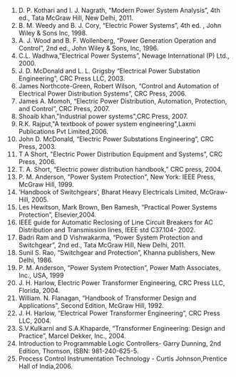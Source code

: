 1. D. P. Kothari and I. J. Nagrath, “Modern Power System Analysis”, 4th ed., Tata McGraw Hill, New Delhi, 2011.
2. B. M. Weedy and B. J. Cory, “Electric Power Systems”, 4th ed. , John Wiley & Sons Inc, 1998.
3. A. J. Wood and B. F. Wollenberg, “Power Generation Operation and Control”, 2nd ed., John Wiley & Sons, Inc, 1996.
4. C.L. Wadhwa,”Electrical Power Systems”, Newage International (P) Ltd., 2000.
5. J. D. McDonald and L. L. Grigsby “Electrical Power Substation Engineering”, CRC Press LLC, 2003.
6. James Northcote-Green, Robert Wilson, “Control and Automation of Electrical Power Distribution Systems”, CRC Press, 2006.
7. James A. Momoh, “Electric Power Distribution, Automation, Protection, and Control”, CRC Press, 2007.
8. Shoaib khan,"Industrial power systems",CRC Press, 2007.
9. R.K. Rajput,"A textbook of power system engineering",Laxmi Publications Pvt Limited,2006.
10. John D. McDonald, “Electric Power Substations Engineering”, CRC Press, 2003.
11. T A Short, "Electric Power Distribution Equipment and Systems”, CRC Press, 2006.
12. T. A. Short, “Electric power distribution handbook,” CRC press, 2004.
13. P. M. Anderson, "Power System Protection", New York: IEEE Press, McGraw Hill, 1999.
14. ‘Handbook of Switchgears’, Bharat Heavy Electricals Limited, McGraw-Hill, 2005.
15. Les Hewitson, Mark Brown, Ben Ramesh, “Practical Power Systems Protection”, Elsevier,2004.
16. IEEE guide for Automatic Reclosing of Line Circuit Breakers for AC Distribution and Transmission lines, IEEE std C37.104- 2002.
17. Badri Ram and D Vishwakarma, “Power System Protection and Switchgear”, 2nd ed., Tata McGraw Hill, New Delhi, 2011.
18. Sunil S. Rao, “Switchgear and Protection”, Khanna publishers, New Delhi, 1986.
19. P. M. Anderson, “Power System Protection”, Power Math Associates, Inc., USA, 1999
20. J. H. Harlow, Electric Power Transformer Engineering, CRC Press LLC, Florida, 2004.
21. William. N. Flanagan, “Handbook of Transformer Design and Applications”, Second Edition, McGraw Hill, 1992.
22. J. H. Harlow, “Electrical Power Transformer Engineering”, CRC Press LLC, 2004.
23. S.V.Kulkarni and S.A.Khaparde, “Transformer Engineering: Design and Practice”, Marcel Dekker, Inc., 2004.
24. Introduction to Programmable Logic Controllers- Garry Dunning, 2nd Edition, Thomson, ISBN: 981-240-625-5.
25. Process Control Instrumentation Technology - Curtis Johnson,Prentice Hall of India,2006.

